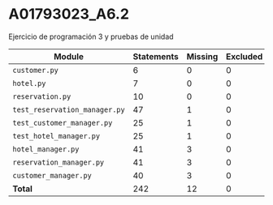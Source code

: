 # A01793023_A6.2
 Ejercicio de programación 3 y pruebas de unidad

 

| Module                     | Statements | Missing | Excluded | Coverage |
|----------------------------|------------|---------|----------|----------|
| `customer.py`              | 6          | 0       | 0        | 100%     |
| `hotel.py`                 | 7          | 0       | 0        | 100%     |
| `reservation.py`           | 10         | 0       | 0        | 100%     |
| `test_reservation_manager.py` | 47     | 1       | 0        | 98%      |
| `test_customer_manager.py` | 25         | 1       | 0        | 96%      |
| `test_hotel_manager.py`    | 25         | 1       | 0        | 96%      |
| `hotel_manager.py`         | 41         | 3       | 0        | 93%      |
| `reservation_manager.py`   | 41         | 3       | 0        | 93%      |
| `customer_manager.py`      | 40         | 3       | 0        | 92%      |
| **Total**                  | 242        | 12      | 0        | 95%      |

